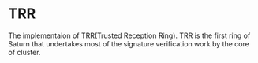 # TRR
The implementaion of TRR(Trusted Reception Ring). TRR is the first ring of Saturn that undertakes most of the signature verification work by the core of cluster.
